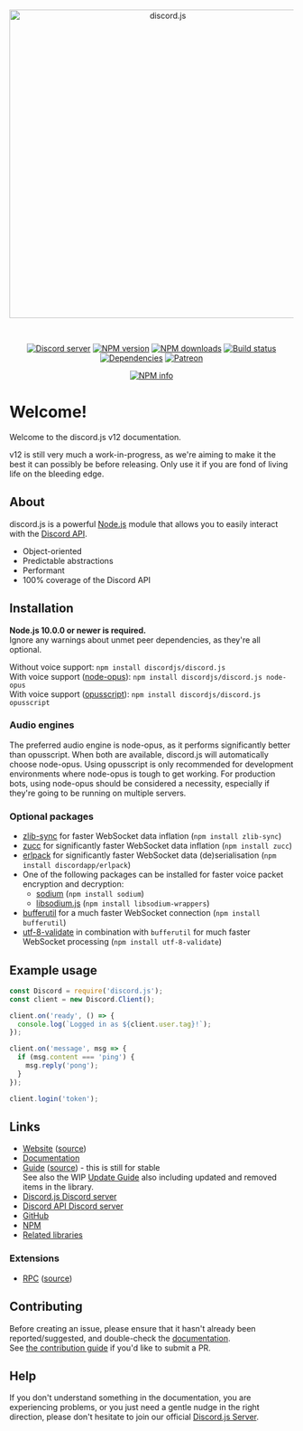 <div align="center">
  <br />
  <p>
    <a href="https://discord.js.org"><img src="/static/logo.svg" width="546" alt="discord.js" id="djs-logo" /></a>
  </p>
  <br />
  <p>
    <a href="https://discord.gg/bRCvFy9"><img src="https://discordapp.com/api/guilds/222078108977594368/embed.png" alt="Discord server" /></a>
    <a href="https://www.npmjs.com/package/discord.js"><img src="https://img.shields.io/npm/v/discord.js.svg?maxAge=3600" alt="NPM version" /></a>
    <a href="https://www.npmjs.com/package/discord.js"><img src="https://img.shields.io/npm/dt/discord.js.svg?maxAge=3600" alt="NPM downloads" /></a>
    <a href="https://travis-ci.org/discordjs/discord.js"><img src="https://travis-ci.org/discordjs/discord.js.svg" alt="Build status" /></a>
    <a href="https://david-dm.org/discordjs/discord.js"><img src="https://img.shields.io/david/discordjs/discord.js.svg?maxAge=3600" alt="Dependencies" /></a>
    <a href="https://www.patreon.com/discordjs"><img src="https://img.shields.io/badge/donate-patreon-F96854.svg" alt="Patreon" /></a>
  </p>
  <p>
    <a href="https://nodei.co/npm/discord.js/"><img src="https://nodei.co/npm/discord.js.png?downloads=true&stars=true" alt="NPM info" /></a>
  </p>
</div>

# Welcome!
Welcome to the discord.js v12 documentation.

v12 is still very much a work-in-progress, as we're aiming to make it the best it can possibly be before releasing.
Only use it if you are fond of living life on the bleeding edge.

## About
discord.js is a powerful [Node.js](https://nodejs.org) module that allows you to easily interact with the
[Discord API](https://discordapp.com/developers/docs/intro).

- Object-oriented
- Predictable abstractions
- Performant
- 100% coverage of the Discord API

## Installation
**Node.js 10.0.0 or newer is required.**  
Ignore any warnings about unmet peer dependencies, as they're all optional.

Without voice support: `npm install discordjs/discord.js`  
With voice support ([node-opus](https://www.npmjs.com/package/node-opus)): `npm install discordjs/discord.js node-opus`  
With voice support ([opusscript](https://www.npmjs.com/package/opusscript)): `npm install discordjs/discord.js opusscript`

### Audio engines
The preferred audio engine is node-opus, as it performs significantly better than opusscript. When both are available, discord.js will automatically choose node-opus.
Using opusscript is only recommended for development environments where node-opus is tough to get working.
For production bots, using node-opus should be considered a necessity, especially if they're going to be running on multiple servers.

### Optional packages
- [zlib-sync](https://www.npmjs.com/package/zlib-sync) for faster WebSocket data inflation (`npm install zlib-sync`)
- [zucc](https://www.npmjs.com/package/zucc) for significantly faster WebSocket data inflation (`npm install zucc`)
- [erlpack](https://github.com/discordapp/erlpack) for significantly faster WebSocket data (de)serialisation (`npm install discordapp/erlpack`)
- One of the following packages can be installed for faster voice packet encryption and decryption:
    - [sodium](https://www.npmjs.com/package/sodium) (`npm install sodium`)
    - [libsodium.js](https://www.npmjs.com/package/libsodium-wrappers) (`npm install libsodium-wrappers`)
- [bufferutil](https://www.npmjs.com/package/bufferutil) for a much faster WebSocket connection (`npm install bufferutil`)
- [utf-8-validate](https://www.npmjs.com/package/utf-8-validate) in combination with `bufferutil` for much faster WebSocket processing (`npm install utf-8-validate`)

## Example usage
```js
const Discord = require('discord.js');
const client = new Discord.Client();

client.on('ready', () => {
  console.log(`Logged in as ${client.user.tag}!`);
});

client.on('message', msg => {
  if (msg.content === 'ping') {
    msg.reply('pong');
  }
});

client.login('token');
```

## Links
* [Website](https://discord.js.org/) ([source](https://github.com/discordjs/website))
* [Documentation](https://discord.js.org/#/docs/main/master/general/welcome)
* [Guide](https://discordjs.guide/) ([source](https://github.com/discordjs/guide)) - this is still for stable  
  See also the WIP [Update Guide](https://github.com/discordjs/guide/blob/v12-changes/guide/additional-info/changes-in-v12.md) also including updated and removed items in the library.
* [Discord.js Discord server](https://discord.gg/bRCvFy9)
* [Discord API Discord server](https://discord.gg/discord-api)
* [GitHub](https://github.com/discordjs/discord.js)
* [NPM](https://www.npmjs.com/package/discord.js)
* [Related libraries](https://discordapi.com/unofficial/libs.html)

### Extensions
* [RPC](https://www.npmjs.com/package/discord-rpc) ([source](https://github.com/discordjs/RPC))

## Contributing
Before creating an issue, please ensure that it hasn't already been reported/suggested, and double-check the
[documentation](https://discord.js.org/#/docs).  
See [the contribution guide](https://github.com/discordjs/discord.js/blob/master/.github/CONTRIBUTING.md) if you'd like to submit a PR.

## Help
If you don't understand something in the documentation, you are experiencing problems, or you just need a gentle
nudge in the right direction, please don't hesitate to join our official [Discord.js Server](https://discord.gg/bRCvFy9).

